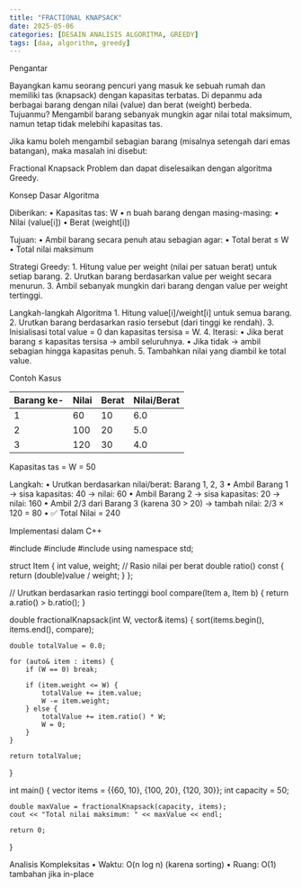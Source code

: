 ```yaml
---
title: "FRACTIONAL KNAPSACK"
date: 2025-05-06
categories: [DESAIN ANALISIS ALGORITMA, GREEDY]
tags: [daa, algorithm, greedy]
---
```

Pengantar

Bayangkan kamu seorang pencuri yang masuk ke sebuah rumah dan memiliki tas (knapsack) dengan kapasitas terbatas. Di depanmu ada berbagai barang dengan nilai (value) dan berat (weight) berbeda. Tujuanmu? Mengambil barang sebanyak mungkin agar nilai total maksimum, namun tetap tidak melebihi kapasitas tas.

Jika kamu boleh mengambil sebagian barang (misalnya setengah dari emas batangan), maka masalah ini disebut:

Fractional Knapsack Problem
dan dapat diselesaikan dengan algoritma Greedy.

Konsep Dasar Algoritma

Diberikan:
	•	Kapasitas tas: W
	•	n buah barang dengan masing-masing:
	•	Nilai (value[i])
	•	Berat (weight[i])

Tujuan:
	•	Ambil barang secara penuh atau sebagian agar:
	•	Total berat ≤ W
	•	Total nilai maksimum

Strategi Greedy:
	1.	Hitung value per weight (nilai per satuan berat) untuk setiap barang.
	2.	Urutkan barang berdasarkan value per weight secara menurun.
	3.	Ambil sebanyak mungkin dari barang dengan value per weight tertinggi.

Langkah-langkah Algoritma
	1.	Hitung value[i]/weight[i] untuk semua barang.
	2.	Urutkan barang berdasarkan rasio tersebut (dari tinggi ke rendah).
	3.	Inisialisasi total value = 0 dan kapasitas tersisa = W.
	4.	Iterasi:
	•	Jika berat barang ≤ kapasitas tersisa → ambil seluruhnya.
	•	Jika tidak → ambil sebagian hingga kapasitas penuh.
	5.	Tambahkan nilai yang diambil ke total value.

Contoh Kasus

Barang ke- | Nilai | Berat | Nilai/Berat
-----------|--------|--------|--------------
    1      |  60   |  10   |     6.0
    2      | 100   |  20   |     5.0
    3      | 120   |  30   |     4.0

Kapasitas tas = W = 50

Langkah:
	•	Urutkan berdasarkan nilai/berat: Barang 1, 2, 3
	•	Ambil Barang 1 → sisa kapasitas: 40 → nilai: 60
	•	Ambil Barang 2 → sisa kapasitas: 20 → nilai: 160
	•	Ambil 2/3 dari Barang 3 (karena 30 > 20) → tambah nilai: 2/3 × 120 = 80
	•	✅ Total Nilai = 240

Implementasi dalam C++

#include <iostream>
#include <vector>
#include <algorithm>
using namespace std;

struct Item {
    int value, weight;
    // Rasio nilai per berat
    double ratio() const {
        return (double)value / weight;
    }
};

// Urutkan berdasarkan rasio tertinggi
bool compare(Item a, Item b) {
    return a.ratio() > b.ratio();
}

double fractionalKnapsack(int W, vector<Item>& items) {
    sort(items.begin(), items.end(), compare);

    double totalValue = 0.0;

    for (auto& item : items) {
        if (W == 0) break;

        if (item.weight <= W) {
            totalValue += item.value;
            W -= item.weight;
        } else {
            totalValue += item.ratio() * W;
            W = 0;
        }
    }

    return totalValue;
}

int main() {
    vector<Item> items = {{60, 10}, {100, 20}, {120, 30}};
    int capacity = 50;

    double maxValue = fractionalKnapsack(capacity, items);
    cout << "Total nilai maksimum: " << maxValue << endl;

    return 0;
}

 Analisis Kompleksitas
	•	Waktu: O(n log n) (karena sorting)
	•	Ruang: O(1) tambahan jika in-place



